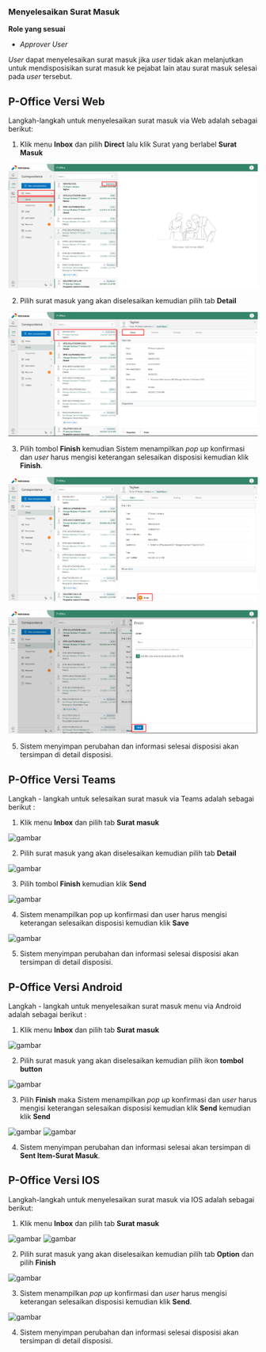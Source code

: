 ### **Menyelesaikan Surat Masuk**

**Role yang sesuai**

- *Approver User*

_User_ dapat menyelesaikan surat masuk jika _user_ tidak akan melanjutkan untuk mendisposisikan surat masuk ke pejabat lain atau surat masuk selesai pada _user_ tersebut. 

## **P-Office Versi Web**


Langkah-langkah untuk menyelesaikan surat masuk via Web adalah sebagai berikut:

1.    Klik menu **Inbox** dan pilih **Direct** lalu klik Surat yang berlabel **Surat Masuk**

![gambar](SuratMasuk/SM_Web/02SM17.png)

2.    Pilih surat masuk yang akan diselesaikan kemudian pilih tab **Detail**

![gambar](SuratMasuk/SM_Web/02SM18.png)

3.    Pilih tombol **Finish** kemudian Sistem menampilkan _pop up_ konfirmasi dan _user_ harus mengisi keterangan selesaikan disposisi kemudian klik **Finish**.

![gambar](SuratMasuk/SM_Web/02SM19.png)

![gambar](SuratMasuk/SM_Web/02SM20.png)

5.    Sistem menyimpan perubahan dan informasi selesai disposisi akan tersimpan di detail disposisi.


## **P-Office Versi Teams**

Langkah - langkah untuk selesaikan surat masuk via Teams adalah sebagai berikut :

1. Klik menu **Inbox** dan pilih tab **Surat masuk**

![gambar](SuratMasuk/SM_Teams/SM20.png)

2. Pilih surat masuk yang akan diselesaikan kemudian pilih tab **Detail**

![gambar](SuratMasuk/SM_Teams/SM21.png)


3. Pilih tombol **Finish** kemudian klik **Send**

![gambar](SuratMasuk/SM_Teams/SM22.png)

4. Sistem menampilkan pop up konfirmasi dan user harus mengisi keterangan selesaikan disposisi kemudian klik **Save**

![gambar](SuratMasuk/SM_Teams/SM23.png)

5. Sistem menyimpan perubahan dan informasi selesai disposisi akan tersimpan di detail disposisi.


## **P-Office Versi Android**

Langkah - langkah untuk menyelesaikan surat masuk menu via Android adalah sebagai berikut :

1. 	Klik menu **Inbox** dan pilih tab **Surat masuk**

![gambar](SuratMasuk/SM_Android/SelesaiSM/A01.jpg)

2. 	Pilih surat masuk yang akan diselesaikan kemudian pilih ikon **tombol button**

![gambar](SuratMasuk/SM_Android/SelesaiSM/A02.jpg)

3.  Pilih **Finish** maka Sistem menampilkan _pop up_ konfirmasi dan _user_ harus mengisi keterangan selesaikan disposisi kemudian klik **Send** kemudian klik **Send**

![gambar](SuratMasuk/SM_Android/SelesaiSM/A03.jpg) ![gambar](SuratMasuk/SM_Android/SelesaiSM/A04.jpg)

4. Sistem menyimpan perubahan dan informasi selesai akan tersimpan di **Sent Item-Surat Masuk**.

## **P-Office Versi IOS**

Langkah-langkah untuk menyelesaikan surat masuk via IOS adalah sebagai berikut:

1.	Klik menu **Inbox** dan pilih tab **Surat masuk**

![gambar](SuratMasuk/SM_IOS/SM-66.png) ![gambar](SuratMasuk/SM_IOS/SM-67.png)

2.	Pilih surat masuk yang akan diselesaikan kemudian pilih tab **Option** dan pilih **Finish**

![gambar](SuratMasuk/SM_IOS/SM-68.png)

3.	Sistem menampilkan _pop up_ konfirmasi dan _user_ harus mengisi keterangan selesaikan disposisi kemudian klik **Send**.

![gambar](SuratMasuk/SM_IOS/SM-69.png)

4. Sistem menyimpan perubahan dan informasi selesai disposisi akan tersimpan di detail disposisi.